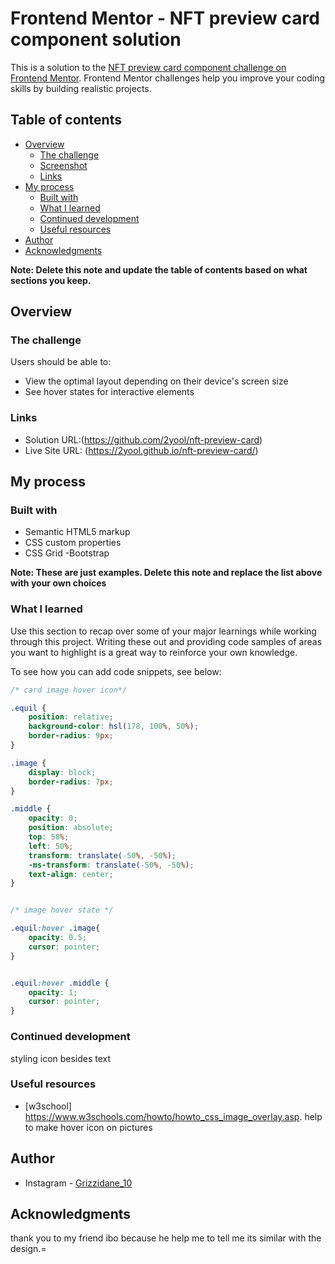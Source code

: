 # Frontend Mentor - NFT preview card component solution

This is a solution to the [NFT preview card component challenge on Frontend Mentor](https://www.frontendmentor.io/challenges/nft-preview-card-component-SbdUL_w0U). Frontend Mentor challenges help you improve your coding skills by building realistic projects. 

## Table of contents

- [Overview](#overview)
  - [The challenge](#the-challenge)
  - [Screenshot](#screenshot)
  - [Links](#links)
- [My process](#my-process)
  - [Built with](#built-with)
  - [What I learned](#what-i-learned)
  - [Continued development](#continued-development)
  - [Useful resources](#useful-resources)
- [Author](#author)
- [Acknowledgments](#acknowledgments)

**Note: Delete this note and update the table of contents based on what sections you keep.**

## Overview

### The challenge

Users should be able to:

- View the optimal layout depending on their device's screen size
- See hover states for interactive elements


### Links

- Solution URL:(https://github.com/2yool/nft-preview-card)
- Live Site URL: (https://2yool.github.io/nft-preview-card/)

## My process

### Built with

- Semantic HTML5 markup
- CSS custom properties
- CSS Grid
-Bootstrap

**Note: These are just examples. Delete this note and replace the list above with your own choices**

### What I learned

Use this section to recap over some of your major learnings while working through this project. Writing these out and providing code samples of areas you want to highlight is a great way to reinforce your own knowledge.

To see how you can add code snippets, see below:


```css
/* card image hover icon*/

.equil {
    position: relative;
    background-color: hsl(178, 100%, 50%);
    border-radius: 9px;
}

.image {
    display: block;
    border-radius: 7px;
}

.middle {
    opacity: 0;
    position: absolute;
    top: 50%;
    left: 50%;
    transform: translate(-50%, -50%);
    -ms-transform: translate(-50%, -50%);
    text-align: center;
}


/* image hover state */

.equil:hover .image{
    opacity: 0.5;
    cursor: pointer;
}


.equil:hover .middle {
    opacity: 1;
    cursor: pointer;
}
```
### Continued development

styling icon besides text

### Useful resources

- [w3school]  https://www.w3schools.com/howto/howto_css_image_overlay.asp. help to make hover icon on pictures


## Author

- Instagram - [Grizzidane_10](https://www.instagram.com/grizzidane_10/)


## Acknowledgments

thank you to my friend ibo because he help me to tell me its similar with the design.=
